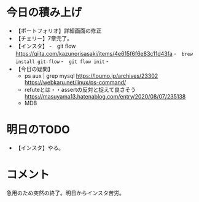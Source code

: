 # 今日の積み上げ
- 【ポートフォリオ】詳細画面の修正
- 【チェリー】7章完了。
- 【インスタ】
  -　git flow https://qiita.com/kazunorisasaki/items/4e615f6f6e83c11d43fa
  -　`brew install git-flow`
  -　`git flow init`
  -　
- 【今日の疑問】
  - ps aux | grep mysql https://loumo.jp/archives/23302 https://webkaru.net/linux/ps-command/ 
  - refuteとは・・assertの反対と捉えて良さそう https://masuyama13.hatenablog.com/entry/2020/08/07/235138
  - MDB
# 明日のTODO
- 【インスタ】やる。
# コメント
急用のため突然の終了。明日からインスタ苦労。

